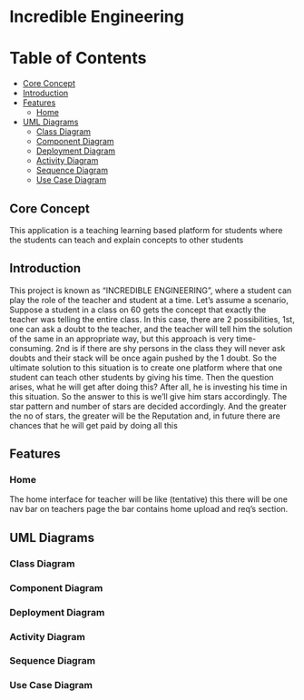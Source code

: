 # Incredible Engineering <!-- omit in toc -->

# Table of Contents <!-- omit in toc -->

- [Core Concept](#core-concept)
- [Introduction](#introduction)
- [Features](#features)
  - [Home](#home)
- [UML Diagrams](#uml-diagrams)
  - [Class Diagram](#class-diagram)
  - [Component Diagram](#component-diagram)
  - [Deployment Diagram](#deployment-diagram)
  - [Activity Diagram](#activity-diagram)
  - [Sequence Diagram](#sequence-diagram)
  - [Use Case Diagram](#use-case-diagram)

## Core Concept

This application is a teaching learning based platform for students where the students can teach and explain concepts to other students

## Introduction

This project is known as “INCREDIBLE ENGINEERING”, where a student can play the role of the teacher and student at a time.
Let’s assume a scenario,
Suppose a student in a class on 60 gets the concept that exactly the teacher was telling the entire class. In this case, there are 2 possibilities, 1st, one can ask a doubt to the teacher, and the teacher will tell him the solution of the same in an appropriate way, but this approach is very time-consuming.
2nd is if there are shy persons in the class they will never ask doubts and their stack will be once again pushed by the 1 doubt.
So the ultimate solution to this situation is to create one platform where that one student can teach other students by giving his time.
Then the question arises, what he will get after doing this?
After all, he is investing his time in this situation.
So the answer to this is we’ll give him stars accordingly. The star pattern and number of stars are decided accordingly.
And the greater the no of stars, the greater will be the Reputation and, in future there are chances that he will get paid by doing all this

## Features

### Home

The home interface for teacher will be like (tentative) this there will be one nav bar on teachers page the bar contains home upload and req’s section.

## UML Diagrams

### Class Diagram

### Component Diagram

### Deployment Diagram

### Activity Diagram

### Sequence Diagram

### Use Case Diagram
